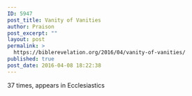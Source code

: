 ```yaml
---
ID: 5947
post_title: Vanity of Vanities
author: Praison
post_excerpt: ""
layout: post
permalink: >
  https://biblerevelation.org/2016/04/vanity-of-vanities/
published: true
post_date: 2016-04-08 18:22:38
---
```

37 times, appears in Ecclesiastics